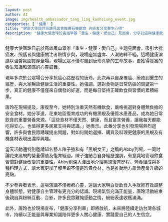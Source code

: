 ```yaml
---
layout: post
author: AI
image: img/health_ambassador_tang_ling_kaohsiung_event.jpg
categories: [ '健康' ]
title: "健康大使唐玲高雄見面會推廣有機飲食 與癌友分享重生心得"
description: "健康大使唐玲於高雄舉辦『重生・健康・愛自己』見面會，分享抗癌與健康飲食心路，吸引眾多癌友與健康關注者響應。現場嘉賓陳子強、Abby齊聚，深入介紹花東有機黑蜆營養與食材復育歷程，與會者熱烈提問、氣氛溫馨正向。唐玲更宣布『健康分享列車』全台開跑，將持續傳遞健康新知與生活正能量。"
---
```

健康大使唐玲日前於高雄鳳山舉辦「重生・健康・愛自己」主題見面會，吸引大批癌友、照護者與健康關注者熱情參與，現場座無虛席、人潮絡繹不絕。這場健康演講以溫馨氛圍貫穿全場，現場民眾不僅聆聽到唐玲真摯的生命故事，更獲得豐富的養生知識和滿滿的心靈鼓舞。

現年多次於公眾場合分享抗癌心路歷程的唐玲，此次再以自身罹癌、療癒到重生的經歷，與大家暢談健康生活的重要性。她強調，選對食物是日常防癌的關鍵第一步，真正的健康不僅僅來自偶發的好運，而是每日堅持正確飲食與習慣的累積結果。

唐玲在現場提及，康復至今，她特別注重天然有機飲食，嚴格挑選對身體無負擔的安全食材。她分享道，花東地區復育成功的有機黑蜆及優質水產產品，成為她日常飲食的重要營養來源。「這些食材不僅天然、健康，而且富含營養，讓我每天都能吃得安心，也值得更多民眾支持與認識。」她表示。此番分享也引發現場熱烈迴響，許多與會民眾踴躍提出問題，對如何開始選擇、購買及料理更健康的黑蜆及有機食材表現出濃厚興趣。

當天活動還特別邀請知名藝人陳子強和有「黑蜆女王」之稱的Abby到場，一同討論花東黑蜆的營養價值及復育經過。陳子強結合自身經歷強調，有意識地管理飲食習慣對健康改變的重要性。Abby則深入淺出地介紹黑蜆復育歷程、營養組成與多種料理方式，讓大家更加了解黑蜆不僅是珍貴食材，也是推動地方農漁產業升級的亮點。

不少參與者表示，這場演講不僅療癒心靈，還讓大家明白從飲食入手就能有效調整身體狀態，對健康自主管理有更充分的認識。現場氣氛充滿正能量，唐玲活動結束後親自與粉絲互動、合影，許多民眾難掩感動之情，紛紛表達收穫滿滿。

此外，唐玲也於現場宣布，「健康分享列車」即將啟航，未來將陸續走訪台灣各城市，持續以正能量與專業知識陪伴更多人關心健康、實踐愛自己的人生信念。